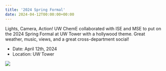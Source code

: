 ```yaml
---
title: '2024 Spring Formal'
date: 2024-04-12T00:00:00+00:00
---
```


Lights, Camera, Action!
UW ChemE collaborated with ISE and MSE to put on the 2024 Spring Formal at UW Tower with a hollywood theme.
Great weather, music, views, and a great cross-department social!

- Date: April 12th, 2024
- Location: UW Tower

![](formal-1.jpg)


